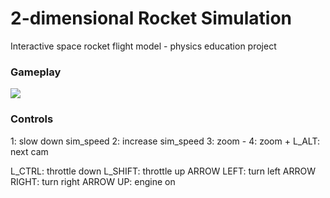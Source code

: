 # 2-dimensional Rocket Simulation
Interactive space rocket flight model - physics education project

### Gameplay
![](demo.gif)

### Controls
1: slow down sim_speed
2: increase sim_speed
3: zoom -
4: zoom +
L_ALT: next cam

L_CTRL: throttle down
L_SHIFT: throttle up
ARROW LEFT: turn left
ARROW RIGHT: turn right
ARROW UP: engine on
